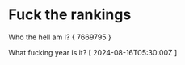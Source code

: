 # Fuck the rankings

Who the hell am I?
{ 7669795 }

What fucking year is it?
[ 2024-08-16T05:30:00Z ]
